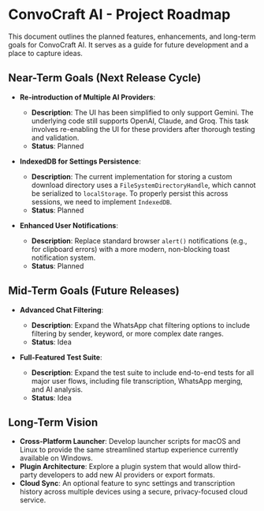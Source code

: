 # ConvoCraft AI - Project Roadmap

This document outlines the planned features, enhancements, and long-term goals for ConvoCraft AI. It serves as a guide for future development and a place to capture ideas.

## Near-Term Goals (Next Release Cycle)
- **Re-introduction of Multiple AI Providers**:
  - **Description**: The UI has been simplified to only support Gemini. The underlying code still supports OpenAI, Claude, and Groq. This task involves re-enabling the UI for these providers after thorough testing and validation.
  - **Status**: Planned
- **IndexedDB for Settings Persistence**:
  - **Description**: The current implementation for storing a custom download directory uses a `FileSystemDirectoryHandle`, which cannot be serialized to `localStorage`. To properly persist this across sessions, we need to implement `IndexedDB`.
  - **Status**: Planned

- **Enhanced User Notifications**:
  - **Description**: Replace standard browser `alert()` notifications (e.g., for clipboard errors) with a more modern, non-blocking toast notification system.
  - **Status**: Planned

## Mid-Term Goals (Future Releases)



- **Advanced Chat Filtering**:
  - **Description**: Expand the WhatsApp chat filtering options to include filtering by sender, keyword, or more complex date ranges.
  - **Status**: Idea

- **Full-Featured Test Suite**:
  - **Description**: Expand the test suite to include end-to-end tests for all major user flows, including file transcription, WhatsApp merging, and AI analysis.
  - **Status**: Idea

## Long-Term Vision

- **Cross-Platform Launcher**: Develop launcher scripts for macOS and Linux to provide the same streamlined startup experience currently available on Windows.
- **Plugin Architecture**: Explore a plugin system that would allow third-party developers to add new AI providers or export formats.
- **Cloud Sync**: An optional feature to sync settings and transcription history across multiple devices using a secure, privacy-focused cloud service. 